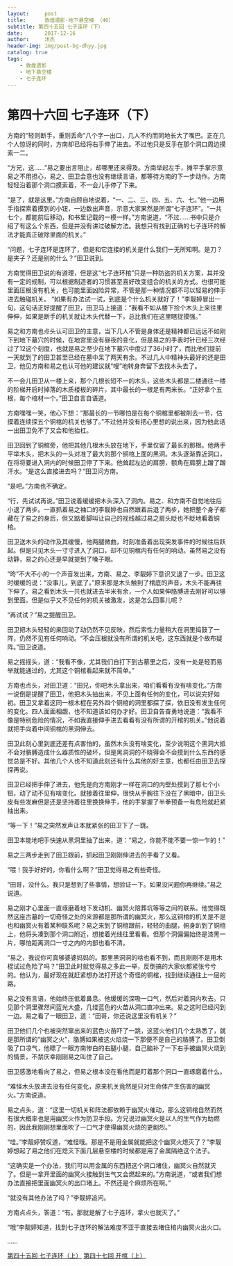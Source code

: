 ```yaml
---
layout:     post
title:      敦煌遗影·地下悬空楼 （46）
subtitle: 第四十五回 七子连环（下）
date:       2017-12-16
author:     沐杰
header-img: img/post-bg-dhyy.jpg
catalog: true
tags:
    - 敦煌遗影
    - 地下悬空楼
    - 七子连环
---
```

# 第四十六回 七子连环（下）

方南的“轻则断手，重则丢命”八个字一出口，几人不约而同地长大了嘴巴。正在几个人惊讶的同时，方南却已经将右手伸了进去。不过他只是反手在那个洞口周边摸索一二。

“方兄，这……”易之要出言阻止，却哪里还来得及。方南举起左手，摊平手掌示意易之不用担心，易之、田卫会意也没有继续言语，都等待方南的下一步动作。方南轻轻沿着那个洞口摸索着，不一会儿手停了下来。

“是了，就是这里。”方南自顾自地说着，“一、二、三、四、五、六、七。”他一边用手指探索着摸到的小钮，一边数出声音，示意大家果然是所谓“七子连环”。“一共七个，都能前后移动，和书里记载的一模一样。”方南说道，“不过……书中只是介绍了有这么个东西，但是并没有讲过破解方法。我想只有找到正确的七子连环的解法才能真正破除里面的机关。”

“问题，七子连环是连环了，但是和它连接的机关是什么我们一无所知啊。是刀？是夹子？还是别的什么？”田卫说到。

方南觉得田卫说的有道理，但是这“七子连环棺”只是一种防盗的机关方案，其并没有一定的规制，可以根据制造者的习惯甚至喜好改变组合的机关的方式。也很可能里面压根没有机关，也可能里面凶险异常，不管是那一种情况都不可以轻易的伸手进去触碰机关。
“如果有办法试一试，到底是个什么机关就好了！”李靓婷冒出一句，这句话正好提醒了田卫，田卫马上接道：“我看不如从楼下捡个木头上来往里伸伸，如果是断手的机关就让木头代替一下，总比我们在这里瞎捉摸强。”

易之和方南也点头认可田卫的主意，当下几人不管是身体还是精神都已远远不如刚下到地下墓穴的时候，在地宫里没有昼夜的变化，但是易之的手表时针已经三次经过了12这个刻度，也就是易之至少在地下墓穴中度过了36小时了，而比他们提前一天就到了的田卫甚至已经在墓中呆了两天有余。不过几人中精神头最好的还是田卫，他见方南和易之也认可他的建议就“嗖”地转身奔留下去找木头去了。

不一会儿田卫从一楼上来，那个几根长短不一的木头，这些木头都是二楼通往一楼的阶梯开启时掉落的木质楼板的碎片，其中最长的一根足有两米长。“正好拿个五根，每个棺材一个。”田卫自言自语道。

方南嘿嘿一笑，他心下想：“那最长的一节哪怕是在每个铜棺里都被削去一节，估摸着连续探五个铜棺的机关也够了。”不过他并没有把心里想的说出来，因为他此话一出田卫免不了又会和他抬杠。

田卫回到了铜棺旁，他把其他几根木头放在地下，手里仅留了最长的那根。他两手平举木头，把木头的一头对准了最大的那个铜棺上面的黑洞。木头逐渐靠近洞口，在将将要进入洞内的时候田卫停了下来。他耸起左边的肩膀，额角在肩膀上蹭了蹭汗水。“是这么直接进去吗？”田卫问方南。

“是吧。”方南也不确定。

“行，先试试再说。”田卫说着缓缓把木头深入了洞内。易之、和方南不自觉地往后小退了两步。一直抓着易之袖口的李靓婷也自然跟着后退了两步，她把整个身子都藏在了易之的身后，但又踮着脚叫让自己的视线越过易之肩头眨也不眨地看着铜棺。

田卫送木头的动作及其缓慢，他两腿微曲，时刻准备着出现突发事件的时候往后跃起。但是只见木头一寸寸进入了洞口，却不见铜棺内有任何的响动。虽然易之没有动静，易之的心还是早就提到了嗓子眼。

“昸”不大不小的一个声音发出来，方南、易之、李靓婷下意识又退了一步。田卫这时缓缓的说：“没事儿，到底了。”原来那是木头触到了棺底的声音，木头不能再往下伸了。易之看到木头一共也就进去半米有余，一个人如果伸胳膊进去刚好可以够到里面。但是似乎又不见任何的机关被激发，这是怎么回事儿呢？

“再试试？”易之提醒田卫。

田卫把木头轻轻的来回动了动仍然不见反映，然后索性力量稍大在洞里捣鼓了一阵，仍然不见有任何响动。“不会压根就没有所谓的机关吧，这东西就是个故布疑阵。”田卫说道。

易之摇摇头，道：“我看不像，尤其我们自打下到古墓里之后，没有一处是轻而易举就能通过的，尤其这个铜棺看起来就不简单。”

方南也点头，对田卫道：“田兄，你吧木头拿出来，咱们看看有没有啥变化。”方南一说倒是提醒了田卫，他把木头抽出来，不见上面有任何的变化，可以说完好如初。田卫又拿着这同一根木棍在另外四个铜棺的洞里都探了探，依旧没有发生任何的变化。四人面面相觑，也不知道该如何办才好。田卫自告奋勇地说道：“我看不像是特别危险的情况，不如我直接伸手进去看看有没有所谓的开棺的机关。”他说着就把手向着中间铜棺的黑洞伸去。

田卫此刻心里到底还差有点害怕的，虽然木头没有啥变化，至少说明这个黑洞大抵不会对胳膊造成什么器质性的破坏，但是黑洞洞的不晓得会不会摸到什么东西的感觉总是不好。其他几个人也不知道此刻还有什么其他的好主意，也都任由田卫去探探再说。

田卫已经把手伸了进去，他先是向方南刚才一样在洞口的内壁处摸到了那七个小钮，动了动不见有啥变化。就接着往里伸，很快从手腕往下没在了黑暗中，田卫头皮有些发麻但是还是坚持着往里换换伸手，他的手掌握了半拳预备一有危险就赶紧抽出来。

“等一下！”易之突然发声让本就紧张的田卫下了一跳。

田卫本能地吧手快速从黑洞里抽了出来，道：“易之，你能不能不要一惊一乍的！”

易之三两步走到了田卫跟前，抓起田卫刚刚伸进去的手看了又看。

“喂！我手好好的，你看什么啊？”田卫觉得易之有些奇怪。

“田哥，没什么。我只是想到了些事情，想验证一下。如果没问题你再继续。”易之说道。

易之刚才心里面一直琢磨着地下发动机、幽冥火陪葬坑等等之间的联系。他觉得既然这座古墓的一切奇怪之处的来源都是那所谓的幽冥火，那么这铜棺的机关是不是也和幽冥火有着某种联系呢？易之来到了铜棺跟前，轻轻的曲腿，俯身趴到了铜棺上，他将头凑到那个洞口附近，想接着光线往里看看。但那个洞偏偏始终是漆黑一片，哪怕距离洞口一寸之内的内部也看不清。

“易之，我说你可真够婆婆妈妈的。那里黑洞洞的啥也看不到，而且刚刚不是用木棍试过危险了吗？”田卫此时就觉得易之多此一举，反倒搞的大家伙都紧张兮兮的。他认为，最好现在就赶紧想办法打开这个奇怪的铜棺，找到继续通往上一层的路。

易之没有言语，他始终压低着鼻息。他缓缓的深吸一口气，然后对着洞内吹去。只见那个洞里骤然间蓝光大盛，几缕蓝色的火苗从洞口直冲出来。易之这时已经闪到一边。易之看了一眼田卫，道：“田哥，你还说这里没有机关？”

田卫他们几个也被突然窜出来的蓝色火苗吓了一跳，这蓝火他们几个太熟悉了，就是那所谓的“幽冥之火”，胳膊如果被这火焰烧一下那便不是自己的胳膊了。田卫倒吸了口凉气，他瞟了一眼方南惨白的右腿小腿，自己脑补了一下右手被幽冥火烧到的情景，不禁庆幸刚刚易之叫住了自己。

田卫感激地看向了易之，但易之根本没在看他而是盯着那个洞口一直琢磨着什么。

“难怪木头放进去没有任何变化，原来机关竟然是只对生命体产生伤害的幽冥火。”方南说道。

易之点头，道：“这里一切机关和阵法都依赖于幽冥火催动，那么这铜棺自然而然有很大概率也是用幽冥火作为防卫手段。方兄说过幽冥火是以人的生气作为助燃的，因此我刚刚想里面吹了一口气才使得幽冥火烧的更剧烈。”

“哇。”李靓婷赞叹道，“难怪哦。那是不是用金属就能把这个幽冥火熄灭了？”李靓婷想起了易之他们在熄灭下面几层悬空楼的时候都是用了金属隔绝这个法子。

“这确实是一个办法，我们可以用金属的东西把这个洞口堵住，幽冥火自然就灭了。但是一拿开里面的幽冥火接触到生气又会燃起来的。”方南说道，“或者我们想办法直接把里面幽冥火的出口堵上。不然还是个麻烦所在啊。”

“就没有其他办法了吗？”李靓婷追问。

方南点点头，答道：“有。那就是解了七子连环，拿火也就灭了。”

“哦”李靓婷知道，找到七子连环的解法难度不亚于直接去堵住棺内幽冥火出火口。

……

[第四十五回 七子连环（上）](http://www.jianshu.com/p/19bc3c2441cc)
[第四十七回 开棺（上）](http://www.jianshu.com/p/265aea98d754)

